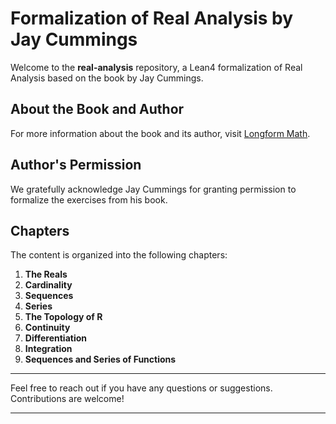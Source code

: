 # Formalization of Real Analysis by Jay Cummings

Welcome to the **real-analysis** repository, a Lean4 formalization of Real Analysis based on the book by Jay Cummings.

## About the Book and Author

For more information about the book and its author, visit [Longform Math](https://longformmath.com/).

## Author's Permission

We gratefully acknowledge Jay Cummings for granting permission to formalize the exercises from his book.

## Chapters

The content is organized into the following chapters:

1. **The Reals**
2. **Cardinality**
3. **Sequences**
4. **Series**
5. **The Topology of R**
6. **Continuity**
7. **Differentiation**
8. **Integration**
9. **Sequences and Series of Functions**

---

Feel free to reach out if you have any questions or suggestions. Contributions are welcome!

---
